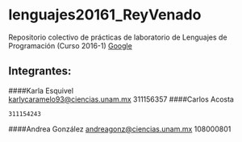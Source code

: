 # lenguajes20161_ReyVenado
Repositorio colectivo de prácticas de laboratorio de Lenguajes de Programación (Curso 2016-1) [Google](mailto:carlos-acosta@ciencias.unam.mx)
## Integrantes: 
####Karla Esquivel  
	karlycaramelo93@ciencias.unam.mx
	311156357
####Carlos Acosta
	
	311154243
####Andrea González
	andreagonz@ciencias.unam.mx	
	108000801
